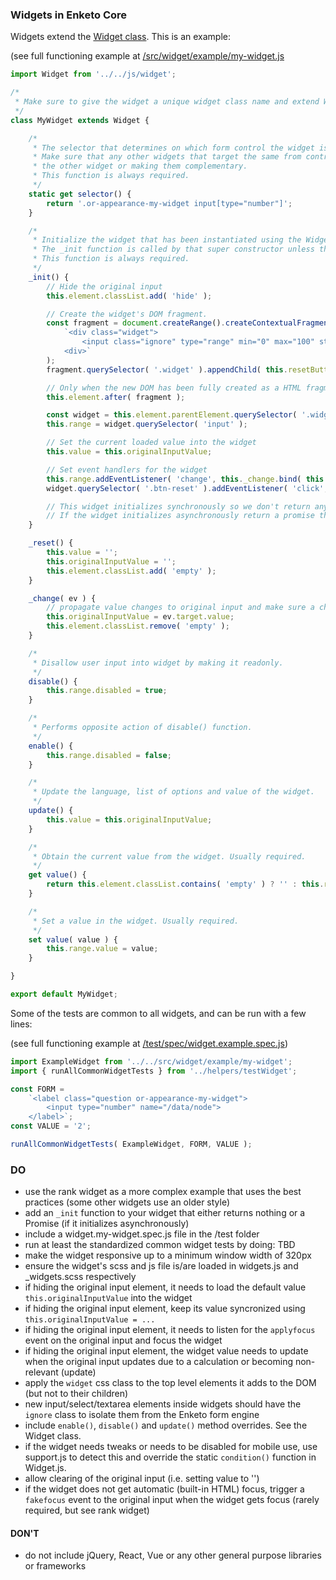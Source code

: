 ### Widgets in Enketo Core

Widgets extend the [Widget class](../src/js/widget.js). This is an example:

(see full functioning example at [/src/widget/example/my-widget.js](../src/widget/example/my-widget.js)
```js
import Widget from '../../js/widget';

/*
 * Make sure to give the widget a unique widget class name and extend Widget.
 */
class MyWidget extends Widget {

    /*
     * The selector that determines on which form control the widget is instantiated.
     * Make sure that any other widgets that target the same from control are not interfering with this widget by disabling
     * the other widget or making them complementary.
     * This function is always required.
     */
    static get selector() {
        return '.or-appearance-my-widget input[type="number"]';
    }

    /*
     * Initialize the widget that has been instantiated using the Widget (super) constructor.
     * The _init function is called by that super constructor unless that constructor is overridden.
     * This function is always required.
     */
    _init() {
        // Hide the original input
        this.element.classList.add( 'hide' );

        // Create the widget's DOM fragment.
        const fragment = document.createRange().createContextualFragment(
            `<div class="widget">
                <input class="ignore" type="range" min="0" max="100" step="1"/>
            <div>`
        );
        fragment.querySelector( '.widget' ).appendChild( this.resetButtonHtml );

        // Only when the new DOM has been fully created as a HTML fragment, we append it.
        this.element.after( fragment );

        const widget = this.element.parentElement.querySelector( '.widget' );
        this.range = widget.querySelector( 'input' );

        // Set the current loaded value into the widget
        this.value = this.originalInputValue;

        // Set event handlers for the widget
        this.range.addEventListener( 'change', this._change.bind( this ) );
        widget.querySelector( '.btn-reset' ).addEventListener( 'click', this._reset.bind( this ) );

        // This widget initializes synchronously so we don't return anything.
        // If the widget initializes asynchronously return a promise that resolves to `this`.
    }

    _reset() {
        this.value = '';
        this.originalInputValue = '';
        this.element.classList.add( 'empty' );
    }

    _change( ev ) {
        // propagate value changes to original input and make sure a change event is fired
        this.originalInputValue = ev.target.value;
        this.element.classList.remove( 'empty' );
    }

    /*
     * Disallow user input into widget by making it readonly.
     */
    disable() {
        this.range.disabled = true;
    }

    /*
     * Performs opposite action of disable() function.
     */
    enable() {
        this.range.disabled = false;
    }

    /*
     * Update the language, list of options and value of the widget.
     */
    update() {
        this.value = this.originalInputValue;
    }

    /*
     * Obtain the current value from the widget. Usually required.
     */
    get value() {
        return this.element.classList.contains( 'empty' ) ? '' : this.range.value;
    }

    /*
     * Set a value in the widget. Usually required.
     */
    set value( value ) {
        this.range.value = value;
    }

}

export default MyWidget;
```

Some of the tests are common to all widgets, and can be run with a few lines:

(see full functioning example at [/test/spec/widget.example.spec.js](../test/spec/widget.example.spec.js))
```js
import ExampleWidget from '../../src/widget/example/my-widget';
import { runAllCommonWidgetTests } from '../helpers/testWidget';

const FORM =
    `<label class="question or-appearance-my-widget">
        <input type="number" name="/data/node">
    </label>`;
const VALUE = '2';

runAllCommonWidgetTests( ExampleWidget, FORM, VALUE );
```

### DO

* use the rank widget as a more complex example that uses the best practices (some other widgets use an older style)
* add an `_init` function to your widget that either returns nothing or a Promise (if it initializes asynchronously)
* include a widget.my-widget.spec.js file in the /test folder
* run at least the standardized common widget tests by doing: TBD
* make the widget responsive up to a minimum window width of 320px
* ensure the widget's scss and js file is/are loaded in widgets.js and _widgets.scss respectively
* if hiding the original input element, it needs to load the default value `this.originalInputValue` into the widget
* if hiding the original input element, keep its value  syncronized using `this.originalInputValue = ...`
* if hiding the original input element, it needs to listen for the `applyfocus` event on the original input and focus the widget
* if hiding the original input element, the widget value needs to update when the original input updates due to a calculation or becoming non-relevant (update)
* apply the `widget` css class to the top level elements it adds to the DOM (but not to their children)
* new input/select/textarea elements inside widgets should have the `ignore` class to isolate them from the Enketo form engine
* include `enable()`, `disable()` and `update()` method overrides. See the Widget class.
* if the widget needs tweaks or needs to be disabled for mobile use, use support.js to detect this and override the static `condition()` function in Widget.js.
* allow clearing of the original input (i.e. setting value to '')
* if the widget does not get automatic (built-in HTML) focus, trigger a `fakefocus` event to the original input when the widget gets focus (rarely required, but see rank widget)

#### DON'T

* do not include jQuery, React, Vue or any other general purpose libraries or frameworks
